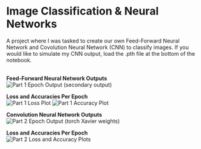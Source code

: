 <h1>Image Classification & Neural Networks</h1>
A project where I was tasked to create our own Feed-Forward Neural Network and Covolution Neural Network (CNN) to classify images.
If you would like to simulate my CNN output, load the .pth file at the bottom of the notebook.</br></br>

**Feed-Forward Neural Network Outputs**</br>
![Part 1 Epoch Output (secondary output)](https://user-images.githubusercontent.com/46937969/113756510-77665280-96df-11eb-88b1-3f24b0f70a5f.png)

**Loss and Accuracies Per Epoch**</br>
![Part 1 Loss Plot](https://user-images.githubusercontent.com/46937969/113756540-81885100-96df-11eb-8f65-ff09bbbc289a.png)
![Part 1 Accuracy Plot](https://user-images.githubusercontent.com/46937969/113756543-82b97e00-96df-11eb-8e98-511234dcd4c7.png)

**Convolution Neural Network Outputs**</br>
![Part 2 Epoch Output (torch Xavier weights)](https://user-images.githubusercontent.com/46937969/113756556-88af5f00-96df-11eb-879d-411227fbc145.png)

**Loss and Accuracies Per Epoch**</br>
![Part 2 Loss and Accuracy Plots](https://user-images.githubusercontent.com/46937969/113756563-8b11b900-96df-11eb-8f55-475216a15d87.png)
